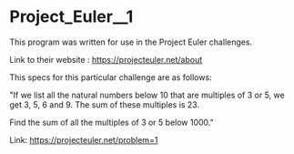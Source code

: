 # Project_Euler__1

This program was written for use in the Project Euler challenges.

Link to their website : https://projecteuler.net/about

This specs for this particular challenge are as follows:

"If we list all the natural numbers below 10 that are multiples of 3 or 5, we get 3, 5, 6 and 9. The sum of these multiples is 23.

Find the sum of all the multiples of 3 or 5 below 1000."

Link: https://projecteuler.net/problem=1


